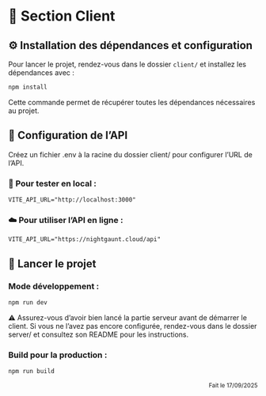 # 📁 Section Client

## ⚙️ Installation des dépendances et configuration

Pour lancer le projet, rendez-vous dans le dossier `client/` et installez les dépendances avec :

```bash
npm install
```
Cette commande permet de récupérer toutes les dépendances nécessaires au projet.

## 🔧 Configuration de l’API

Créez un fichier .env à la racine du dossier client/ pour configurer l’URL de l’API.

### 🌱 Pour tester en local :
```
VITE_API_URL="http://localhost:3000"
```
### ☁️ Pour utiliser l’API en ligne :
```
VITE_API_URL="https://nightgaunt.cloud/api"
```
## 🚀 Lancer le projet

### Mode développement :
```bash
npm run dev
```
⚠️ Assurez-vous d’avoir bien lancé la partie serveur avant de démarrer le client.
Si vous ne l’avez pas encore configurée, rendez-vous dans le dossier server/ et consultez son README pour les instructions.

### Build pour la production :
```bash
npm run build
```
<p align="right"><small>Fait le 17/09/2025</small></p> 